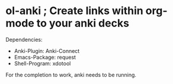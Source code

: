 # ol-anki ; Create links within org-mode to your anki decks #

Dependencies:
- Anki-Plugin: Anki-Connect
- Emacs-Package: request
- Shell-Program: xdotool

For the completion to work, anki needs to be running.
